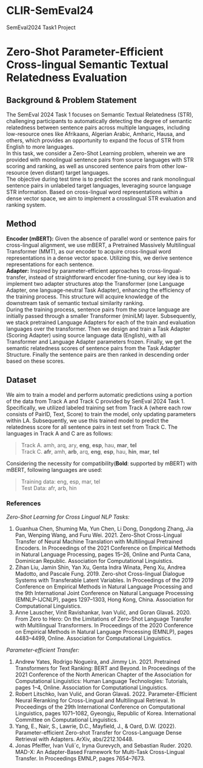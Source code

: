 # CLIR-SemEval24
SemEval2024 Task1 Project
# Zero-Shot Parameter-Efficient Cross-lingual Semantic Textual Relatedness Evaluation
## Background & Problem Statement
The SemEval 2024 Task 1 focuses on Semantic Textual Relatedness (STR), challenging participants to automatically detecting the degree of semantic relatedness between sentence pairs across multiple languages, including low-resource ones like Afrikaans, Algerian Arabic, Amharic, Hausa, and others, which provides an opportunity to expand the focus of STR from English to more languages.  
In this task, we consider a Zero-Shot Learning problem, wherein we are provided with monolingual sentence pairs from source languages with STR scoring and ranking, as well as unscored sentence pairs from other low-resource (even distant) target languages.  
The objective during test time is to predict the scores and rank monolingual sentence pairs in unlabeled target languages, leveraging source language STR information. Based on cross-lingual word representations within a dense vector space, we aim  to implement a crosslingual STR evaluation and ranking system.

## Method
**Encoder (mBERT):** Given the absence of parallel word or sentence pairs for cross-lingual alignment, we use mBERT, a Pretrained Massively Multilingual Transformer (MMT), as our encoder to acquire cross-lingual word representations in a dense vector space. Utilizing this, we derive sentence representations for each sentence.  
**Adapter:** Inspired by parameter-efficient approaches to cross-lingual-transfer, instead of straightforward encoder fine-tuning, our key idea is to implement two adapter structures atop the Transformer (one Language Adapter, one language-neutral Task Adapter), enhancing the efficiency of the training process. This structure will acquire knowledge of the downstream task of semantic textual similarity ranking.  
During the training process, sentence pairs from the source language are initially passed through a smaller Transformer (miniLM) layer. Subsequently, we stack pretrained Language Adapters for each of the train and evaluation languages over the transformer. Then we design and train a Task Adapter (Scoring Adapter) using source language data (English), with all Transformer and Language Adapter parameters frozen. Finally, we get the semantic relatedness scores of sentence pairs from the Task Adapter Structure. Finally the sentence pairs are then ranked in descending order based on these scores. 

## Dataset
We aim to train a model and perform automatic predictions using a portion of the data from Track A and Track C provided by SenEval 2024 Task 1. Specifically, we utilized labeled training set from Track A (where each row consists of PairID, Text, Score) to train the model, only updating parameters within LA. Subsequently, we use this trained model to predict the relatedness score for all sentence pairs in test set from Track C. The languages in Track A and C are as follows: 

>Track A. amh, arq, ary, **eng**, **esp**, hau, **mar**, **tel** \
>Track C. **afr**, amh, **arb**, arq, **eng**, **esp**, hau, **hin**, **mar**, **tel**

Considering the necessity for compatibility(**Bold**: supported by mBERT) with mBERT, following languages are used:

>Training data: eng, esp, mar, tel \
>Test Data: afr, arb, hin

### References
*Zero-Shot Learning for Cross Lingual NLP Tasks:*
1. Guanhua Chen, Shuming Ma, Yun Chen, Li Dong, Dongdong Zhang, Jia Pan, Wenping Wang, and Furu Wei. 2021. Zero-Shot Cross-Lingual Transfer of Neural Machine Translation with Multilingual Pretrained Encoders. In Proceedings of the 2021 Conference on Empirical Methods in Natural Language Processing, pages 15–26, Online and Punta Cana, Dominican Republic. Association for Computational Linguistics.
2. Zihan Liu, Jamin Shin, Yan Xu, Genta Indra Winata, Peng Xu, Andrea Madotto, and Pascale Fung. 2019. Zero-shot Cross-lingual Dialogue Systems with Transferable Latent Variables. In Proceedings of the 2019 Conference on Empirical Methods in Natural Language Processing and the 9th International Joint Conference on Natural Language Processing (EMNLP-IJCNLP), pages 1297–1303, Hong Kong, China. Association for Computational Linguistics.
3. Anne Lauscher, Vinit Ravishankar, Ivan Vulić, and Goran Glavaš. 2020. From Zero to Hero: On the Limitations of Zero-Shot Language Transfer with Multilingual Transformers. In Proceedings of the 2020 Conference on Empirical Methods in Natural Language Processing (EMNLP), pages 4483–4499, Online. Association for Computational Linguistics.

*Parameter-efficient Transfer:*  
1. Andrew Yates, Rodrigo Nogueira, and Jimmy Lin. 2021. Pretrained Transformers for Text Ranking: BERT and Beyond. In Proceedings of the 2021 Conference of the North American Chapter of the Association for Computational Linguistics: Human Language Technologies: Tutorials, pages 1–4, Online. Association for Computational Linguistics.
2. Robert Litschko, Ivan Vulić, and Goran Glavaš. 2022. Parameter-Efficient Neural Reranking for Cross-Lingual and Multilingual Retrieval. In Proceedings of the 29th International Conference on Computational Linguistics, pages 1071–1082, Gyeongju, Republic of Korea. International Committee on Computational Linguistics.
3. Yang, E., Nair, S., Lawrie, D.C., Mayfield, J., & Oard, D.W. (2022). Parameter-efficient Zero-shot Transfer for Cross-Language Dense Retrieval with Adapters. ArXiv, abs/2212.10448.
4. Jonas Pfeiffer, Ivan Vuli´c, Iryna Gurevych, and Sebastian Ruder. 2020. MAD-X: An Adapter-Based Framework for Multi-Task Cross-Lingual Transfer. In Proceedings EMNLP, pages 7654–7673.
